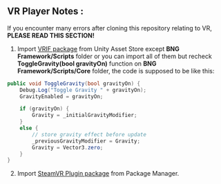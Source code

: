 ## VR Player Notes : 

If you encounter many errors after cloning this repository relating to VR, **PLEASE READ THIS SECTION!**

1. Import [VRIF package](https://assetstore.unity.com/packages/templates/systems/vr-interaction-framework-161066)  from Unity Asset Store except **BNG Framework/Scripts** folder or you can import all of them but recheck **ToggleGravity(bool gravityOn)** function on **BNG Framework/Scripts/Core** folder, the code is supposed to be like this:
```cs
public void ToggleGravity(bool gravityOn) {
    Debug.Log("Toggle Gravity " + gravityOn);
    GravityEnabled = gravityOn;

    if (gravityOn) {
        Gravity = _initialGravityModifier;
    }
    else {
        // store gravity effect before update
        _previousGravityModifier = Gravity;
        Gravity = Vector3.zero;
    }
}
```
2. Import [SteamVR Plugin package](https://assetstore.unity.com/packages/tools/integration/steamvr-plugin-32647) from Package Manager.